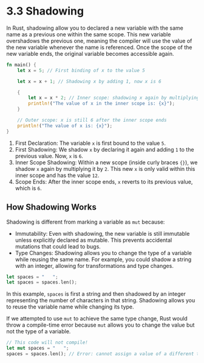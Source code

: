 # 3.3 Shadowing

In Rust, shadowing allow you to declared a new variable with the same name as a previous one within the same scope. This new variable overshadows the previous one, meaning the compiler will use the value of the new variable whenever the name is referenced. Once the scope of the new variable ends, the original variable becomes accessible again.

```rust
fn main() {
    let x = 5; // First binding of x to the value 5

    let x = x + 1; // Shadowing x by adding 1, now x is 6

    {
        let x = x * 2; // Inner scope: shadowing x again by multiplying by 2, now x is 12
        println!("The value of x in the inner scope is: {x}");
    }

    // Outer scope: x is still 6 after the inner scope ends
    println!("The value of x is: {x}");
}
```

1. First Declaration: The variable `x` is first bound to the value `5`.
2. First Shadowing: We shadow `x` by declaring it again and adding `1` to the previous value. Now, `x` is `6`.
3. Inner Scope Shadowing: Within a new scope (inside curly braces `{}`), we shadow `x` again by multiplying it by `2`. This new `x` is only valid within this inner scope and has the value `12`.
4. Scope Ends: After the inner scope ends, `x` reverts to its previous value, which is `6`.

## How Shadowing Works

Shadowing is different from marking a variable as `mut` because:

- Immutability: Even with shadowing, the new variable is still immutable unless explicitly declared as mutable. This prevents accidental mutations that could lead to bugs.
- Type Changes: Shadowing allows you to change the type of a variable while reusing the same name. For example, you could shadow a string with an integer, allowing for transformations and type changes.

```rust
let spaces = "   ";
let spaces = spaces.len();
```

In this example, `spaces` is first a string and then shadowed by an integer representing the number of characters in that string. Shadowing allows you to reuse the variable name while changing its type.

If we attempted to use `mut` to achieve the same type change, Rust would throw a compile-time error because `mut` allows you to change the value but not the type of a variable.

```rust
// This code will not compile!
let mut spaces = "   ";
spaces = spaces.len(); // Error: cannot assign a value of a different type
```
